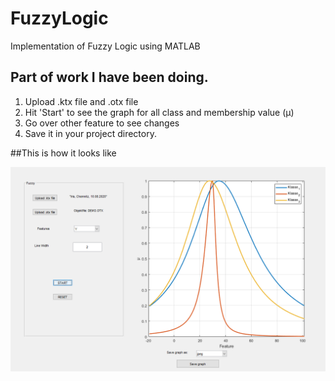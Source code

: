 # FuzzyLogic
Implementation of Fuzzy Logic using MATLAB

## Part of work I have been doing.
1. Upload .ktx file and .otx file
2. Hit 'Start' to see the graph for all class and membership value (µ)
3. Go over other feature to see changes
4. Save it in your project directory.

##This is how it looks like

<img src ="Main.PNG" width ="700"/>

